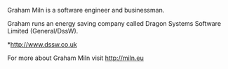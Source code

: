 Graham Miln is a software engineer and businessman.

Graham runs an energy saving company called Dragon Systems Software Limited (General/DssW).


*http://www.dssw.co.uk


For more about Graham Miln visit http://miln.eu